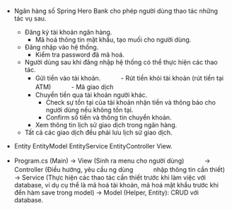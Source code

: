 - Ngân hàng số Spring Hero Bank cho phép người dùng thao tác những tác vụ sau.
  - Đăng ký tài khoản ngân hàng.
    - Mã hoá thông tin mật khẩu, tạo muối cho người dùng.
  - Đăng nhập vào hệ thống.
    - Kiểm tra password đã mã hoá.
  - Người dùng sau khi đăng nhập hệ thống có thể thực hiện các thao tác.
    - Gửi tiền vào tài khoản.
　　　- Rút tiền khỏi tài khoản (rút tiền tại ATM)
　　　- Mã giao dịch 
    - Chuyển tiền qua tài khoản người khác.
      - Check sự tồn tại của tài khoản nhận tiền và thông báo cho người dùng nếu không tồn tại.
      - Confirm số tiền và thông tin chuyển khoản.
    - Xem thông tin lịch sử giao dịch trong ngân hàng.
  - Tất cả các giao dịch đều phải lưu lịch sử giao dịch.
  
- Entity EntityModel EntityService EntityController View.
- Program.cs (Main) 
    -> View (Sinh ra menu cho người dùng) 
　　　-> Controller (Điều hướng, yêu cầu ng dùng 
　　　nhập thông tin cần thiết) 
    -> Service (Thực hiện các thao tác cần thiết trước khi làm việc với database,
        ví dụ cụ thể là mã hoá tài khoản, mã hoá mật khẩu trước khi đến hàm save trong model) 
    -> Model (Helper, Entity): CRUD với database.